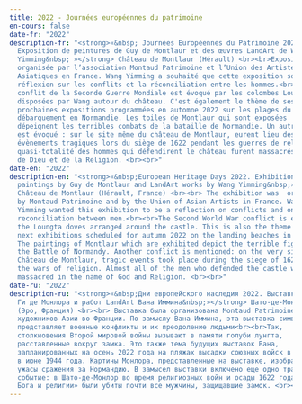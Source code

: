 ```yaml
---
title: 2022 - Journées européennes du patrimoine
en-cours: false
date-fr: "2022"
description-fr: "<strong>«&nbsp; Journées Européennes du Patrimoine 2022.
  Exposition de peintures de Guy de Montlaur et des œuvres LandArt de Wang
  Yimming&nbsp; »</strong> Château de Montlaur (Hérault) <br><br>Exposition
  organisée par l’association Montaud Patrimoine et l’Union des Artistes
  Asiatiques en France. Wang Yimming a souhaité que cette exposition soit une
  réflexion sur les conflits et la réconciliation entre les hommes.<br><br>Le
  conflit de la Seconde Guerre Mondiale est évoqué par les colombes Loungta
  disposées par Wang autour du château. C'est également le thème de ses
  prochaines expositions programmées en automne 2022 sur les plages du
  débarquement en Normandie. L﻿es toiles de Montlaur qui sont exposées
  dépeignent les terribles combats de la bataille de Normandie. Un autre conflit
  est évoqué : sur le site même du château de Montlaur, eurent lieu des
  évènements tragiques lors du siège de 1622 pendant les guerres de religion. La
  quasi-totalité des hommes qui défendirent le château furent massacrés au nom
  de Dieu et de la Religion. <br><br>"
date-en: "2022"
description-en: "<strong>«&nbsp;European Heritage Days 2022. Exhibition of
  paintings by Guy de Montlaur and LandArt works by Wang Yimming&nbsp;»</strong>
  Château de Montlaur (Hérault, France) <br><br> The exhibition was  organized
  by Montaud Patrimoine and by the Union of Asian Artists in France. Wang
  Yimming wanted this exhibition to be a reflection on conflicts and on
  reconciliation between men.<br><br>The Second World War conflict is evoked by
  the Loungta doves arranged around the castle. This is also the theme of Wang's
  next exhibitions scheduled for autumn 2022 on the landing beaches in Normandy.
  The paintings of Montlaur which are exhibited depict the terrible fighting of
  the Battle of Normandy. Another conflict is mentioned: on the very site of the
  Château de Montlaur, tragic events took place during the siege of 1622 during
  the wars of religion. Almost all of the men who defended the castle were
  massacred in the name of God and Religion. <br><br>"
date-ru: "2022"
description-ru: "<strong>«&nbsp;Дни европейского наследия 2022. Выставка картин
  Ги де Монлора и работ LandArt Вана Иммина&nbsp;»</strong> Шато-де-Монлор,
  (Эро, Франция) <br><br> Выставка была организована Montaud Patrimoine и Союзом
  художников Азии во Франции. По замыслу Вана Иммина, эта выставка символически
  представляет военные конфликты и их преодоление людьми<br><br>Так,
  столкновения Второй мировой войны вызывают в памяти голуби лунгта,
  расставленные вокруг замка. Это также тема будущих выставок Вана,
  запланированных на осень 2022 года на пляжах высадки союзных войск в Нормандии
  в июне 1944 года. Картины Монлора, представленные на выставке, изображают
  ужасы сражения за Нормандию. В замысел выставки включено еще одно трагическое
  событие: в Шато-де-Монлор во время религиозных войн и осады 1622 года «во имя
  Бога и религии» были убиты почти все мужчины, защищавшие замок. <br><br>"
---
```

